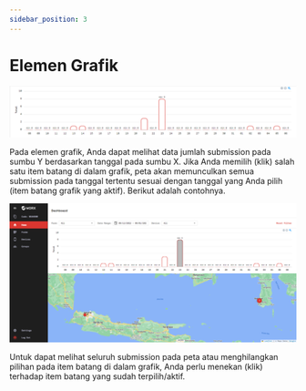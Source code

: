 ```yaml
---
sidebar_position: 3
---
```


# Elemen Grafik

![](/img/screenshots/website-application-usage/home-page/the-chart-element/the-chart-element-1.png)

Pada elemen grafik, Anda dapat melihat data jumlah submission pada sumbu Y berdasarkan tanggal pada sumbu X. Jika Anda memilih (klik) salah satu item batang di dalam grafik, peta akan memunculkan semua submission pada tanggal tertentu sesuai dengan tanggal yang Anda pilih (item batang grafik yang aktif). Berikut adalah contohnya.

![](/img/screenshots/website-application-usage/home-page/the-chart-element/the-chart-element-2.png)

Untuk dapat melihat seluruh submission pada peta atau menghilangkan pilihan pada item batang di dalam grafik, Anda perlu menekan (klik) terhadap item batang yang sudah terpilih/aktif.